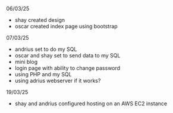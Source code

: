 06/03/25
- shay created design
- oscar created index page using bootstrap

07/03/25 
- andrius set to do my SQL
- oscar and shay set to send data to my SQL
- mini blog 
- login page with ability to change password
- using PHP and my SQL
- using adrius webserver if it works?

19/03/25
- shay and andrius configured hosting on an AWS EC2 instance